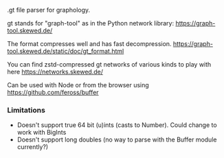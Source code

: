 .gt file parser for graphology.

gt stands for "graph-tool" as in the Python network library: https://graph-tool.skewed.de/

The format compresses well and has fast decompression.
https://graph-tool.skewed.de/static/doc/gt_format.html

You can find zstd-compressed gt networks of various kinds to play with here https://networks.skewed.de/

Can be used with Node or from the browser using https://github.com/feross/buffer

### Limitations

- Doesn't support true 64 bit (u)ints (casts to Number). Could change to work with BigInts
- Doesn't support long doubles (no way to parse with the Buffer module currently?)
